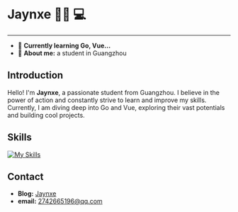 # Jaynxe 👨‍🎓 💻
---
- 📖 **Currently learning Go, Vue...**
- 🤵 **About me:** a student in Guangzhou

## Introduction

Hello! I'm **Jaynxe**, a passionate student from Guangzhou. I believe in the power of action and constantly strive to learn and improve my skills. Currently, I am diving deep into Go and Vue, exploring their vast potentials and building cool projects.

## Skills

[![My Skills](https://skillicons.dev/icons?i=html,css,js,vue,tailwind)](https://skillicons.dev)

## Contact

- **Blog:** [Jaynxe](http://blog.jaynxe.cn)
- **email:** 2742665196@qq.com

